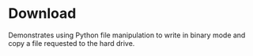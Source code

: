 # Download

Demonstrates using Python file manipulation to write in binary mode and copy a file requested
to the hard drive.